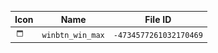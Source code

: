 | Icon | Name | File ID |
| ---  | ---  | ---     |
| ![](winbtn_win_max.png) | `winbtn_win_max` | `-4734577261032170469` |
